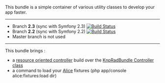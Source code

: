 This bundle is a simple container of various utility classes to develop your app faster.

----------

* Branch **2.3** (sync with Symfony 2.3) [![Build Status](https://api.travis-ci.org/FlorianLB/FlubBigBangBundle.png?branch=2.3)](https://travis-ci.org/FlorianLB/FlubBigBangBundle)
* Branch **2.2** (sync with Symfony 2.2) [![Build Status](https://api.travis-ci.org/FlorianLB/FlubBigBangBundle.png?branch=2.2)](https://travis-ci.org/FlorianLB/FlubBigBangBundle)
* Master branch is not used

----------

This bundle brings :
  * a [resource oriented controller](https://github.com/FlorianLB/FlubBigBangBundle/blob/2.2/Controller/ResourceOrientedController.php) build over the [KnpRadBundle Controller class](https://github.com/KnpLabs/KnpRadBundle/blob/develop/Controller/Controller.php)
  * a command to load your [Alice](https://github.com/nelmio/alice) fixtures (php app/console alice:fixtures:load dir)